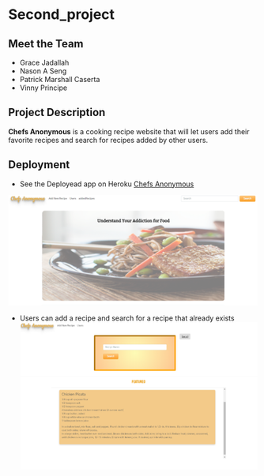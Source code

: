 # Second_project

## Meet the Team
* Grace Jadallah
* Nason A Seng
* Patrick  Marshall Caserta
* Vinny Principe

## Project Description
**Chefs Anonymous** is a cooking recipe website that will let users add their favorite recipes and search for recipes added by other users.



## Deployment
* See the Deployead app on Heroku
[Chefs Anonymous](https://damp-waters-30860.herokuapp.com/)


![](public/img/homePage.png)



* Users can add a recipe and search for a recipe that already exists 
![](public/img/addedRecipes1.PNG)
![](public/img/addedRecipes2.PNG)




